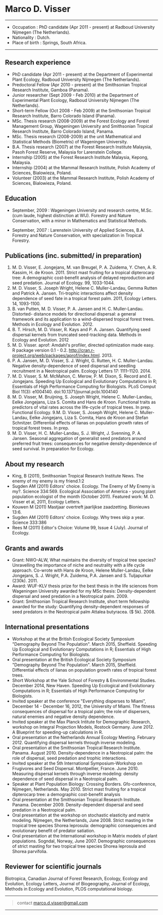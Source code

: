 # Marco D. Visser
----

* Occupation
:	PhD candidate (Apr 2011 - present) at Radboud University Nijmegen (The Netherlands).
* Nationality
:	Dutch.
* Place of birth
:	Springs, South Africa.

----

Research experience
--------------------
- PhD candidate (Apr 2011 - present) at the Department of Experimental Plant Ecology, Radboud University Nijmegen (The Netherlands). 
- Predoctoral Fellow (Apr 2010 - present) at the Smithsonian Tropical Research Institute, Gamboa (Panama). 
- Junior researcher (Sept 2009 - Feb 2010) at the Department of Experimental Plant Ecology,  Radboud University Nijmegen (The Netherlands). 
- Short-term Fellow (Oct 2008 - Feb 2009) at the Smithsonian Tropical Research Institute, Barro Colorado Island (Panama). 
- MSc. Thesis research (2008-2009) at the Forest Ecology and Forest Management Group, Wageningen University and Smithsonian Tropical Research Institute, Barro Colorado Island, Panama.
- MSc. Thesis research (2008-2009) at the unit Mathematical and Statistical Methods (Biometris) of Wageningen University. 
- B.A. Thesis research (2007) at the Forest Research Institute Malaysia, Pasoh Forest Reserve, Malaysia for Larenstein College.
- Internship (2005) at the Forest Research Institute Malaysia, Kepong, Malaysia.
- Internship (2004) at the Mammal Research Institute, Polish Academy of Sciences, Bialowieza, Poland.
- Volunteer (2003) at the Mammal Research Institute, Polish Academy of Sciences, Bialowieza, Poland.

Education
----------------------------------
* September, 2009
: Wageningen University and research centre, M.Sc. (cum laude, highest distinction at WU).
 Forestry and Nature Conservation, with a minor in Mathematics and Statistical Methods.

* September, 2007
: Larenstein University of Applied Sciences, B.A.
Forestry and Nature Conservation, with specialization in Tropical Forestry.

Publications (inc. submitted/ in preparation)
------------------------------------------------
1. M. D. Visser, E. Jongejans, M. van Breugel, P. A. Zuidema, Y. Chen, A. R. Kassim, H. de Kroon. 2011.  Strict mast fruiting for a tropical dipterocarp tree: A demographic cost-benefit analysis of delayed reproduction and seed predation. Journal of Ecology. 99, 1033-1044.  
2. M. D. Visser, S. Joseph Wright, Helene C. Muller-Landau, Gemma Rutten and Patrick A. Jansen. Tri-trophic interactions affect density dependence of seed fate in a tropical forest palm. 2011, Ecology Letters. 14, 1093-1100.
3. B. van Putten, M. D. Visser, P. A. Jansen and H. C. Muller-Landau. Distorted- distance models for directional dispersal: a general framework and its application to a wind-dispersed tropical forest trees. Methods in Ecology and Evolution. 2012.
4. B. T. Hirsch, M. D. Visser, R. Kays and P. A. Jansen.  Quantifying seed dispersal kernels from truncated seed-tracking data. Methods in Ecology and Evolution. 2012
5. M. D. Visser. aprof: Amdahl's profiler, directed optimization made easy. R package version 0.1 - 0.2. http://cran.r-project.org/web/packages/aprof/index.html. 2013.
6. P. A. Jansen, M. D.  Visser, S. J. Wright, G. Rutten, H. C.  Muller-Landau. Negative density-dependence of seed dispersal and seedling recruitment in a Neotropical palm. Ecology Letters 17: 1111–1120. 2014.
7. M. D. Visser, S. M. McMahon, C. Merow, P. M. Dixon, S. Record and E. Jongejans.  Speeding Up Ecological and Evolutionary Computations in R; Essentials of High Performance Computing for Biologists. PLoS Comput Biol 11(3): e1004140. doi:10.1371/journal.pcbi.1004140
8. M. D. Visser, M. Bruijning, S. Joseph Wright, Helene C. Muller-Landau,  Eelke Jongejans, Liza S. Comita and Hans de Kroon. Functional traits as predictors of vital rates across the life-cycle of tropical trees. In prep. Functional Ecology.
9.M. D. Visser, S. Joseph Wright, Helene C. Muller-Landau,  Eelke Jongejans, Liza S. Comita, Hans de Kroon and Stefan Schnitzer. 
Differential effects of lianas on population growth rates of tropical forest trees. In prep.
10. M. D. Visser, H. C. Muller-Landau, S. J. Wright, J. Svenning, P. A. Jansen. Seasonal aggregation of generalist seed predators around preferred fruit trees: consequences for negative density-dependence of seed survival. In preparation for Ecology.

About my research
------------------------
* King, B (2011), Smithsonian Tropical Research Institute News. The enemy of my enemy is my friend.1:2
* Sugden AM (2011) Editors' choice. Ecology. The Enemy of My Enemy is my?. Science 334:569.
Ecological Association of America - young plant population ecologist of the month (October 2011). Featured work: M. D. Visser et al, 2011, Ecology Letters.
* Kouwen M (2011) Mastjaar overtreft jaarlijkse zaadzetting. Bionieuws 13:6.
* Sugden AM (2011) Editors' choice. Ecology. Why trees skip a year. Science 333:386
* Rees M (2011) Editor's Choice: Volume 99, Issue 4 (July). Journal of Ecology.

Grants and awards
------------------
- Grant: NWO-ALW, What maintains the diversity of tropical tree species? Unravelling the importance of niche and neutrality with a life cycle approach. Co-wrote with Hans de Kroon, Helene Muller-Landau, Eelke Jongejans, S. J. Wright, P.A. Zuidema, P.A. Jansen and S. Tuljapurkar (230k). 2011. 
- Award: WUF-KLV thesis prize for the best thesis in the life sciences from Wageningen University awarded for my MSc thesis: Density-dependent dispersal and seed predation in a Neotropical palm. 2009.
- Grant: Smithsonian Tropical Research Institute, short term fellowship awarded for the study: Quantifying density-dependent responses of seed predators in the Neotropical palm Attalea butyracea. ($ 5k). 2008. 


International presentations
-----------------------------
* Workshop at the at the British Ecological Society Symposium "Demography Beyond The Population". March 2015, Sheffield. Speeding Up Ecological and Evolutionary Computations in R; Essentials of High Performance Computing for Biologists.
* Oral presentation at the British Ecological Society Symposium "Demography Beyond The Population". March 2015, Sheffield. Differential effects of lianas on population growth rates of tropical forest trees.
* Short Workshop at the Yale School of Forestry & Environmental Studies. December 2014, New Haven. Speeding Up Ecological and Evolutionary Computations in R; Essentials of High Performance Computing for Biologists.
* Invited speaker at the conference "Everything disperses to Miami", December 14 - December 16, 2012, the University of Miami. The fitness consequences of dispersal for a tropical palm; the role of dispersers, natural enemies and negative density dependence.
* Invited speaker at the Max Planck Intitute for Demographic Research, workshop on Integral Projection Models, Rostock Germany.  June 2012. A Blueprint for speeding-up calculations in R.
* Oral presentation at the Netherlands Annual Ecology Meeting. February 2012. Quantifying dispersal kernels through inverse modeling. 
* Oral presentation at the Smithsonian Tropical Research Institute. Panama. August 2010. Density-dependence in a Neotropical palm: the role of dispersal, seed predation and trophic interactions.
* Invited speaker at the 5th International Symposium-Workshop on Frugivores and Seed Dispersal. Montpellier, France. June 2010. Measuring dispersal kernels through inverse modeling: density dependence of seed dispersal in a Neotropical palm.
* Speaker at Plant Population Biology: Crossing Borders. Gfo-conference, Nijmegen, Netherlands. May 2010. Strict mast fruiting for a tropical dipterocarp tree: a demographic cost-benefit analysis
* Oral presentation at the Smithsonian Tropical Research Institute. Panama. December 2009. Density-dependent dispersal and seed predation in a Neotropical palm.
* Oral presentation at the workshop on stochastic elasticity and matrix modeling. Nijmegen, the Netherlands, June 2008. Strict masting in the tropical tree species Shorea leprosula: demographic consequences and evolutionary benefit of predator satiation.
* Oral presentation at the International workshop in Matrix models of plant populations. Sogndal, Norway, June 2007. Demographic consequences of strict masting for two tropical tree species Shorea leprosula and Shorea parvifolia.


Reviewer for scientific journals
--------------------------------
Biotropica, Canadian Journal of Forest Research, Ecology, Ecology and Evolution, Ecology Letters, Journal of Biogeography, Journal of Ecology, Methods in Ecology and Evolution, PLOS computational biology. 

----
> contact <marco.d.visser@gmail.com> 
----
